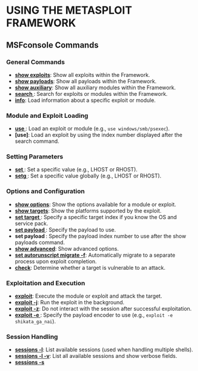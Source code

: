 # USING THE METASPLOIT FRAMEWORK

## MSFconsole Commands

### General Commands

- **[show exploits](https://github.com/rapid7/metasploit-framework/wiki/How-to-use-msfconsole#show-exploits)**: Show all exploits within the Framework.
- **[show payloads](https://github.com/rapid7/metasploit-framework/wiki/How-to-use-msfconsole#show-payloads)**: Show all payloads within the Framework.
- **[show auxiliary](https://github.com/rapid7/metasploit-framework/wiki/How-to-use-msfconsole#show-auxiliary)**: Show all auxiliary modules within the Framework.
- **[search <name>](https://github.com/rapid7/metasploit-framework/wiki/How-to-use-msfconsole#search-name)**: Search for exploits or modules within the Framework.
- **[info](https://github.com/rapid7/metasploit-framework/wiki/How-to-use-msfconsole#info)**: Load information about a specific exploit or module.

### Module and Exploit Loading

- **[use <name>](https://github.com/rapid7/metasploit-framework/wiki/How-to-use-msfconsole#use-name)**: Load an exploit or module (e.g., `use windows/smb/psexec`).
- **[use<number>]**: Load an exploit by using the index number displayed after the search command.

### Setting Parameters

- **[set <function>](https://github.com/rapid7/metasploit-framework/wiki/How-to-use-msfconsole#set-function)**: Set a specific value (e.g., LHOST or RHOST).
- **[setg <function>](https://github.com/rapid7/metasploit-framework/wiki/How-to-use-msfconsole#setg-function)**: Set a specific value globally (e.g., LHOST or RHOST).

### Options and Configuration

- **[show options](https://github.com/rapid7/metasploit-framework/wiki/How-to-use-msfconsole#show-options)**: Show the options available for a module or exploit.
- **[show targets](https://github.com/rapid7/metasploit-framework/wiki/How-to-use-msfconsole#show-targets)**: Show the platforms supported by the exploit.
- **[set target <number>](https://github.com/rapid7/metasploit-framework/wiki/How-to-use-msfconsole#set-target-number)**: Specify a specific target index if you know the OS and service pack.
- **[set payload <payload>](https://github.com/rapid7/metasploit-framework/wiki/How-to-use-msfconsole#set-payload-payload)**: Specify the payload to use.
- **set payload <number>**: Specify the payload index number to use after the show payloads command.
- **[show advanced](https://github.com/rapid7/metasploit-framework/wiki/How-to-use-msfconsole#show-advanced)**: Show advanced options.
- **[set autorunscript migrate -f](https://github.com/rapid7/metasploit-framework/wiki/How-to-use-msfconsole#set-autorunscript)**: Automatically migrate to a separate process upon exploit completion.
- **[check](https://github.com/rapid7/metasploit-framework/wiki/How-to-use-msfconsole#check)**: Determine whether a target is vulnerable to an attack.

### Exploitation and Execution

- **[exploit](https://github.com/rapid7/metasploit-framework/wiki/How-to-use-msfconsole#exploit)**: Execute the module or exploit and attack the target.
- **[exploit -j](https://github.com/rapid7/metasploit-framework/wiki/How-to-use-msfconsole#exploit-j)**: Run the exploit in the background.
- **[exploit -z](https://github.com/rapid7/metasploit-framework/wiki/How-to-use-msfconsole#exploit-z)**: Do not interact with the session after successful exploitation.
- **[exploit -e <encoder>](https://github.com/rapid7/metasploit-framework/wiki/How-to-use-msfconsole#exploit-e-encoder)**: Specify the payload encoder to use (e.g., `exploit -e shikata_ga_nai`).

### Session Handling

- **[sessions -l](https://github.com/rapid7/metasploit-framework/wiki/How-to-use-msfconsole#sessions-l)**: List available sessions (used when handling multiple shells).
- **[sessions -l -v](https://github.com/rapid7/metasploit-framework/wiki/How-to-use-msfconsole#sessions-l-v)**: List all available sessions and show verbose fields.
- **[sessions -s <script>](https://github.com/rapid7/metasploit-framework/wiki/How-to-use-msfconsole#sessions-s-script)**: Run a specific Meterpreter script on all Meterpreter live sessions.
- **[sessions -K](https://github.com/rapid7/metasploit-framework/wiki/How-to-use-msfconsole#sessions-k)**: Kill all live sessions.
- **[sessions -c <cmd>](https://github.com/rapid7/metasploit-framework/wiki/How-to-use-msfconsole#sessions-c-cmd)**: Execute a command on all live Meterpreter sessions.
- **[sessions -u <sessionID>](https://github.com/rapid7/metasploit-framework/wiki/How-to-use-msfconsole#sessions-u-sessionid)**: Upgrade a normal Win32 shell to a Meterpreter console.

### Database Operations

- **[db_create <name>](https://github.com/rapid7/metasploit-framework/wiki/How-to-use-msfconsole#db_create-name)**: Create a database for database-driven attacks.
- **[db_connect <name>](https://github.com/rapid7/metasploit-framework/wiki/How-to-use-msfconsole#db_connect-name)**: Create and connect to a database for database-driven attacks.
- **[db_nmap](https://github.com/rapid7/metasploit-framework/wiki/How-to-use-msfconsole#db_nmap)**: Use Nmap and place results in a database.
- **[db_destroy](https://github.com/rapid7/metasploit-framework/wiki/How-to-use-msfconsole#db_destroy)**: Delete the current database.

## Meterpreter Commands

### General Meterpreter Commands

- **[help](https://github.com/rapid7/metasploit-framework/wiki/Meterpreter-Basic-Usage)**: Open Meterpreter usage help.
- **[run <scriptname>](https://github.com/rapid7/metasploit-framework/wiki/Meterpreter-Basic-Usage#run-scriptname)**: Run Meterpreter-based scripts.

### System and File Operations

- **[sysinfo](https://github.com/rapid7/metasploit-framework/wiki/Meterpreter-Basic-Usage#sysinfo)**: Show system information on the compromised target.
- **[ls](https://github.com/rapid7/metasploit-framework/wiki/Meterpreter-Basic-Usage#ls)**: List the files and folders on the target.
- **[use priv](https://github.com/rapid7/metasploit-framework/wiki/Meterpreter-Basic-Usage#use-priv)**: Load the privilege extension for extended Meterpreter libraries.
- **[ps](https://github.com/rapid7/metasploit-framework/wiki/Meterpreter-Basic-Usage#ps)**: Show all running processes and associated accounts.
- **[migrate <proc. id>](https://github.com/rapid7/metasploit-framework/wiki/Meterpreter-Basic-Usage#migrate-proc-id)**: Migrate to a specific process ID (PID obtained from ps command).
- **[use incognito](https://github.com/rapid7/metasploit-framework/wiki/Meterpreter-Basic-Usage#use-incognito)**: Load incognito functions for token stealing and impersonation.
- **[list_tokens -u](https://github.com/rapid7/metasploit-framework/wiki/Meterpreter-Basic-Usage#list_tokens-u)**: List available tokens on the target by user.
- **[list_tokens -g](https://github.com/rapid7/metasploit-framework/wiki/Meterpreter-Basic-Usage#list_tokens-g)**: List available tokens on the target by group.
- **[impersonate_token <DOMAIN_NAME\\USERNAME>](https://github.com/rapid7/metasploit-framework/wiki/Meterpreter-Basic-Usage#impersonate_token-domain_nameusername)**: Impersonate a token available on the target.
- **[steal_token <proc. id>](https://github.com/rapid7/metasploit-framework/wiki/Meterpreter-Basic-Usage#steal_token-proc-id)**: Steal and impersonate tokens for a given process.
- **[drop_token](https://github.com/rapid7/metasploit-framework/wiki/Meterpreter-Basic-Usage#drop_token)**: Stop impersonating the current token.
- **[getsystem](https://github.com/rapid7/metasploit-framework/wiki/Meterpreter-Basic-Usage#getsystem)**: Attempt to elevate permissions to SYSTEM-level access.
- **[shell](https://github.com/rapid7/metasploit-framework/wiki/Meterpreter-Basic-Usage#shell)**: Drop into an interactive shell with all available tokens.
- **[execute -f <cmd.exe> -i](https://github.com/rapid7/metasploit-framework/wiki/Meterpreter-Basic-Usage#execute-f-cmdexe-i)**: Execute cmd.exe and interact with it.
- **[execute -f <cmd.exe> -i

